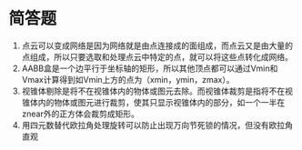 # 简答题

1. 点云可以变成网络是因为网络就是由点连接成的面组成，而点云又是由大量的点组成，所以只要选取和处理点云中特定的点，就可以将这些点转化成网络。
2. AABB盒是一个边平行于坐标轴的矩形，所以其他顶点都可以通过Vmin和Vmax计算得到如Vmin上方的点为（xmin，ymin，zmax）。
3. 视锥体剔除是将不在视锥体内的物体或图元去除。而视锥体裁剪是指将不在视锥体内的物体或图元进行裁剪，使其只显示视锥体内的部分，如一个一半在znear外的正方体会裁剪成矩形。
4. 用四元数替代欧拉角处理旋转可以防止出现万向节死锁的情况，但没有欧拉角直观